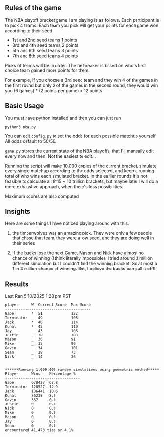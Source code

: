 Rules of the game
---
The NBA playoff bracket game I am playing is as follows. 
Each participant is to pick 4 teams. Each team you pick will get your points for each game won according to their seed
- 1st and 2nd seed teams 1 points
- 3rd and 4th seed teams 2 points
- 5th and 6th seed teams 3 points
- 7th and 8th seed teams 4 points

Picks of teams will be in order. The tie breaker is based on who's first choice team gained more points for them.

For example, if you choose a 3rd seed team and they win 4 of the games in the first round but only 2 of the games in the second round, they would win you (6 games) * (2 points per game) = 12 points

Basic Usage
---
You must have python installed and then you can just run

```python3 nba.py```

You can edit ```config.py``` to set the odds for each possible matchup yourself. All odds default to 50/50.

```game.py``` stores the current state of the NBA playoffs, that I'll manually edit every now and then. Not the easiest to edit...

Running the script will make 10,000 copies of the current bracket, simulate every single matchup according to the odds selected, and keep a running total of who wins each simulated bracket.
In the earlier rounds it is not feasible to calculate all 8^15 ~ 10 trillion brackets, but maybe later I will do a more exhaustive approach, when there's less possibilities.

Maximum scores are also computed

Insights
---
Here are some things I have noticed playing around with this.

1) the timberwolves was an amazing pick. They were only a few people that chose that team, they were a low seed, and they are doing well in their series

2) If the bucks lose the next Game, Mason and Nick have almost no chance of winning (I think literally impossible). I tried around 3 million different simulation but I couldn't find the winning bracket. So at most a 1 in 3 million chance of winning.
But, I believe the bucks can pull it off!!!

Results
---
Last Ran 5/10/2025 1:28 pm PST
```
player      W  Current Score  Max Score
---------------------------------------
Gabe        *  51             122      
Terminator  _  49             105      
Jack        *  46             114      
Kunal       *  45             110      
Jay         _  43             105      
Justin      _  38             103      
Mason       _  36             91       
Mike        _  35             90       
Gavin       _  34             101      
Sean        _  29             73       
Nick        _  14             36       


******Running 1,000,000 random simulations using geometric method*****
Player      Wins    Percentage %
----------------------------------
Gabe        678427  67.8        
Terminator  128527  12.9        
Jack        106441  10.6        
Kunal       86238   8.6         
Gavin       367     0.0         
Justin      0       0.0         
Nick        0       0.0         
Mike        0       0.0         
Mason       0       0.0         
Jay         0       0.0         
Sean        0       0.0         
encountered 41,473 ties or 4.1%
```
